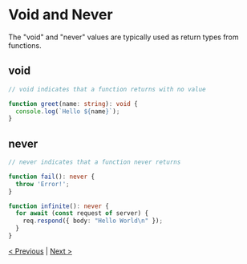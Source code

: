 # Void and Never

The "void" and "never" values are typically used as return types from functions.

## void

```typescript
// void indicates that a function returns with no value

function greet(name: string): void {
  console.log(`Hello ${name}`);
}
```

## never

```typescript
// never indicates that a function never returns

function fail(): never {
  throw 'Error!';
}

function infinite(): never {
  for await (const request of server) {
    req.respond({ body: "Hello World\n" });
  }
}
```

[< Previous](any-and-unknown.md) | [Next >](enum.md)
